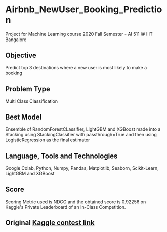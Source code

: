 # Airbnb_NewUser_Booking_Prediction
Project for Machine Learning course 2020 Fall Semester - AI 511 @ IIIT Bangalore

## Objective
Predict top 3 destinations where a new user is most likely to make a booking

## Problem Type
Multi Class Classification

## Best Model
Ensemble of RandomForestCLassifier, LightGBM and XGBoost made into a Stacking using StackingClassifier with passthrough=True and then using LogisticRegression as the final estimator

## Language, Tools and Technologies
Google Colab, Python, Numpy, Pandas, Matplotlib, Seaborn, Scikit-Learn, LightGBM and XGBoost

## Score
Scoring Metric used is NDCG and the obtained score is 0.92256 on Kaggle's Private Leaderboard of an In-Class Competition.

## Original [Kaggle contest link](https://www.kaggle.com/c/airbnb-recruiting-new-user-bookings/overview)
